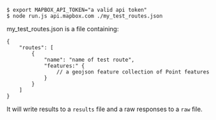 ```
$ export MAPBOX_API_TOKEN="a valid api token"
$ node run.js api.mapbox.com ./my_test_routes.json
```

my_test_routes.json is a file containing:
```
{
    "routes": [
        {
            "name": "name of test route",
            "features:" {
                // a geojson feature collection of Point features
            }
        }
    ]
}
```

It will write results to a `results` file and a raw responses to a `raw` file.

